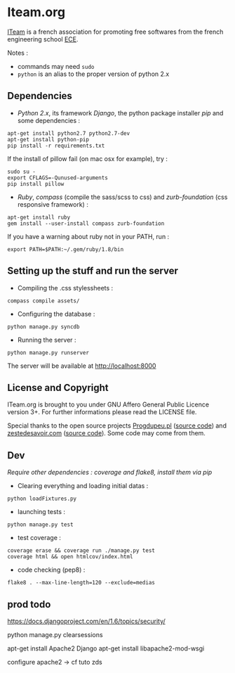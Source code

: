 # Iteam.org

[ITeam](http://iteam.org) is a french association for promoting free softwares from the french engineering school [ECE](http://ece.fr).

Notes :

* commands may need `sudo`
* `python` is an alias to the proper version of python 2.x

## Dependencies

* *Python 2.x*, its framework *Django*, the python package installer *pip* and some dependencies :
```shell
apt-get install python2.7 python2.7-dev
apt-get install python-pip
pip install -r requirements.txt
```

If the install of pillow fail (on mac osx for example), try :
```shell
sudo su -
export CFLAGS=-Qunused-arguments
pip install pillow
```

* *Ruby*, *compass* (compile the sass/scss to css) and *zurb-foundation* (css responsive framework) :
```shell
apt-get install ruby
gem install --user-install compass zurb-foundation
```

If you have a warning about ruby not in your PATH, run :
```shell
export PATH=$PATH:~/.gem/ruby/1.8/bin
```

## Setting up the stuff and run the server

* Compiling the .css stylessheets :
```shell
compass compile assets/
```

* Configuring the database :
```shell
python manage.py syncdb
```

* Running the server :
```shell
python manage.py runserver
```
The server will be available at <http://localhost:8000>

## License and Copyright

ITeam.org is brought to you under GNU Affero General Public Licence version 3+. For further informations please read the LICENSE file.

Special thanks to the open source projects [Progdupeu.pl](http://progdupeu.pl) ([source code](http://bitbucket.org/MicroJoe/progdupeupl/)) and [zestedesavoir.com](http://zestedesavoir.com) ([source code](https://github.com/zestedesavoir/zds-site)). Some code may come from them.

## Dev

*Require other dependencies : coverage and flake8, install them via pip*

* Clearing everything and loading initial datas :
```shell
python loadFixtures.py
```

* launching tests :
```shell
python manage.py test
```

* test coverage :
```shell
coverage erase && coverage run ./manage.py test
coverage html && open htmlcov/index.html
```

* code checking (pep8) :
```shell
flake8 . --max-line-length=120 --exclude=medias
```

## prod todo

https://docs.djangoproject.com/en/1.6/topics/security/

python manage.py clearsessions

apt-get install Apache2 Django
apt-get install libapache2-mod-wsgi

configure apache2 -> cf tuto zds
